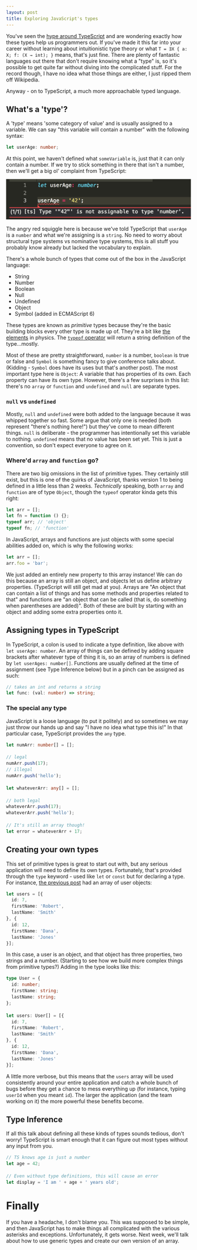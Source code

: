 ```yaml
---
layout: post
title: Exploring JavaScript's types
---
```


You've seen the [hype around TypeScript](https://rkoutnik.com/2018/09/24/why-typescript-great.html) and are wondering exactly how these types help us programmers out.  If you've made it this far into your career without learning about intuitionistic type theory or what `T = ∃X { a: X; f: (X → int); }` means, that's just fine.  There are plenty of fantastic languages out there that don't require knowing what a "type" is, so it's possible to get quite far without diving into the complicated stuff.  For the record though, I have no idea what those things are either, I just ripped them off Wikipedia.

Anyway - on to TypeScript, a much more approachable typed language.

## What's a 'type'?

A 'type' means 'some category of value' and is usually assigned to a variable.  We can say "this variable will contain a number" with the following syntax:

```typescript
let userAge: number;
```

At this point, we haven't defined what `someVariable` is, just that it can only contain a number.  If we try to stick something in there that isn't a number, then we'll get a big ol' complaint from TypeScript:

![Angry red squiggle](/images/angrysquiggle.png)

The angry red squiggle here is because we've told TypeScript that `userAge` is a `number` and what we're assigning is a `string`.  No need to worry about structural type systems vs nominative type systems, this is all stuff you probably know already but lacked the vocabulary to explain.

There's a whole bunch of types that come out of the box in the JavaScript language:

 - String
 - Number
 - Boolean
 - Null
 - Undefined
 - Object
 - Symbol (added in ECMAScript 6)

These types are known as _primitive_ types because they're the basic building blocks every other type is made up of.  They're a bit like [the elements](https://www.youtube.com/watch?v=Uy0m7jnyv6U) in physics.  The [`typeof` operator](https://developer.mozilla.org/en-US/docs/Web/JavaScript/Reference/Operators/typeof) will return a string definition of the type...mostly.

Most of these are pretty straightforward, `number` is a number, `boolean` is true or false and `Symbol` is something fancy to give conference talks about.  (Kidding - `Symbol` does have its uses but that's another post).  The most important type here is `Object`: A variable that has properties of its own.  Each property can have its own type.  However, there's a few surprises in this list: there's no `array` or `function` and `undefined` and `null` are separate types.

### `null` vs `undefined`

Mostly, `null` and `undefined` were both added to the language because it was whipped together so fast.  Some argue that only one is needed (both represent "there's nothing here!") but they've come to mean different things.  `null` is deliberate - the programmer has intentionally set this variable to nothing.  `undefined` means that no value has been set yet.  This is just a convention, so don't expect everyone to agree on it.

### Where'd `array` and `function` go?

There are two big omissions in the list of primitive types.  They certainly still exist, but this is one of the quirks of JavaScript, thanks version 1 to being defined in a little less than 2 weeks.  _Technically_ speaking, both `array` and `function` are of type `Object`, though the `typeof` operator kinda gets this right:

```typescript
let arr = [];
let fn = function () {};
typeof arr; // 'object'
typeof fn; // 'function'
```

In JavaScript, arrays and functions are just objects with some special abilities added on, which is why the following works:

```JavaScript
let arr = [];
arr.foo = 'bar';
```

We just added an entirely new property to this array instance!  We can do this because an array is still an object, and objects let us define arbitrary properties.  (TypeScript will still get mad at you).  Arrays are "An object that can contain a list of things and has some methods and properties related to that" and functions are "an object that can be called (that is, do something when parentheses are added)".  Both of these are built by starting with an object and adding some extra properties onto it.

## Assigning types in TypeScript

In TypeScript, a colon is used to indicate a type definition, like above with `let userAge: number`.  An array of things can be defined by adding square brackets after whatever type of thing it is, so an array of numbers is defined by `let userAges: number[]`.  Functions are usually defined at the time of assignment (see Type Inference below) but in a pinch can be assigned as such:

```typescript
// takes an int and returns a string
let func: (val: number) => string;
```

### The special any type

JavaScript is a loose language (to put it politely) and so sometimes we may just throw our hands up and say "I have no idea what type this is!"  In that particular case, TypeScript provides the `any` type.

```typescript
let numArr: number[] = [];

// legal
numArr.push(17);
// illegal
numArr.push('hello');

let whateverArr: any[] = [];

// both legal
whateverArr.push(17);
whateverArr.push('hello');

// It's still an array though!
let error = whateverArr + 17;
```

## Creating your own types

This set of primitive types is great to start out with, but any serious application will need to define its own types.  Fortunately, that's provided through the `type` keyword - used like `let` or `const` but for declaring a type.  For instance, [the previous post](https://rkoutnik.com/2018/09/24/why-typescript-great.html) had an array of user objects:

```typescript
let users = [{
  id: 7,
  firstName: 'Robert',
  lastName: 'Smith'
}, {
  id: 12,
  firstName: 'Dana',
  lastName: 'Jones'
}];
```

In this case, a user is an object, and that object has three properties, two strings and a number.  (Starting to see how we build more complex things from primitive types?)  Adding in the type looks like this:

```typescript
type User = {
  id: number;
  firstName: string;
  lastName: string;
};

let users: User[] = [{
  id: 7,
  firstName: 'Robert',
  lastName: 'Smith'
}, {
  id: 12,
  firstName: 'Dana',
  lastName: 'Jones'
}];
```

A little more verbose, but this means that the `users` array will be used consistently around your entire application and catch a whole bunch of bugs before they get a chance to mess everything up (for instance, typing `userId` when you meant `id`).  The larger the application (and the team working on it) the more powerful these benefits become.

## Type Inference

If all this talk about defining all these kinds of types sounds tedious, don't worry!  TypeScript is smart enough that it can figure out most types without any input from you.

```typescript
// TS knows age is just a number
let age = 42;

// Even without type definitions, this will cause an error
let display = 'I am ' + age + ' years old';
```

# Finally

If you have a headache, I don't blame you.  This was supposed to be simple, and then JavaScript has to make things all complicated with the various asterisks and exceptions.  Unfortunately, it gets worse.  Next week, we'll talk about how to use generic types and create our own version of an array.